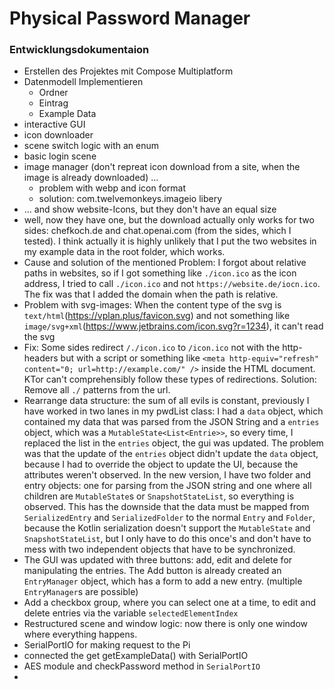 # Physical Password Manager

### Entwicklungsdokumentaion
- Erstellen des Projektes mit Compose Multiplatform
- Datenmodell Implementieren
   - Ordner
   - Eintrag
   - Example Data
- interactive GUI
- icon downloader 
- scene switch logic with an enum
- basic login scene
- image manager (don't repreat icon download from a site, when the image is already downloaded) ...
  - problem with webp and icon format
  - solution: com.twelvemonkeys.imageio libery
- ... and show website-Icons, but they don't have an equal size
- well, now they have one, but the download actually only works for two sides: chefkoch.de and chat.openai.com (from the sides, which I tested). I think actually it is highly unlikely that I put the two websites in my example data in the root folder, which works.
- Cause and solution of the mentioned Problem: I forgot about relative paths in websites, so if I got something like ``./icon.ico`` as the icon address, I tried to call ``./icon.ico`` and not ``https://website.de/iocn.ico``. The fix was that I added the domain when the path is relative.
- Problem with svg-images: When the content type of the svg is ``text/html``(https://vplan.plus/favicon.svg) and not something like ``image/svg+xml``(https://www.jetbrains.com/icon.svg?r=1234), it can't read the svg
- Fix: Some sides redirect ``/./icon.ico`` to ``/icon.ico`` not with the http-headers but with a script or something like ``<meta http-equiv="refresh" content="0; url=http://example.com/" />`` inside the HTML document. KTor can't comprehensibly follow these types of redirections. Solution: Remove all ``./`` patterns from the url.
- Rearrange data structure: the sum of all evils is constant, previously I have worked in two lanes in my pwdList class: I had a ``data`` object, which contained my data that was parsed from the JSON String and a ``entries`` object, which was a ``MutableState<List<Entrie>>``, so every time, I replaced the list in the ``entries`` object, the gui was updated. The problem was that the update of the ``entries`` object didn't update the ``data`` object, because I had to override the object to update the UI, because the attributes weren't observed. In the new version, I have two folder and entry objects: one for parsing from the JSON string and one where all children are ``MutableState``s or ``SnapshotStateList``, so everything is observed. This has the downside that the data must be mapped from ``SerializedEntry`` and ``SerializedFolder`` to the normal ``Entry`` and ``Folder``, because the Kotlin serialization doesn't support the ``MutableState`` and ``SnapshotStateList``, but I only have to do this once's and don't have to mess with two independent objects that have to be synchronized.
- The GUI was updated with three buttons: add, edit and delete for manipulating the entries. The Add button is already created an ``EntryManager`` object, which has a form to add a new entry. (multiple ``EntryManager``s are possible)
- Add a checkbox group, where you can select one at a time, to edit and delete entries via the variable ``selectedElementIndex``
- Restructured scene and window logic: now there is only one window where everything happens.
- SerialPortIO for making request to the Pi
- connected the get getExampleData() with SerialPortIO
- AES module and checkPassword method in ``SerialPortIO``
- 